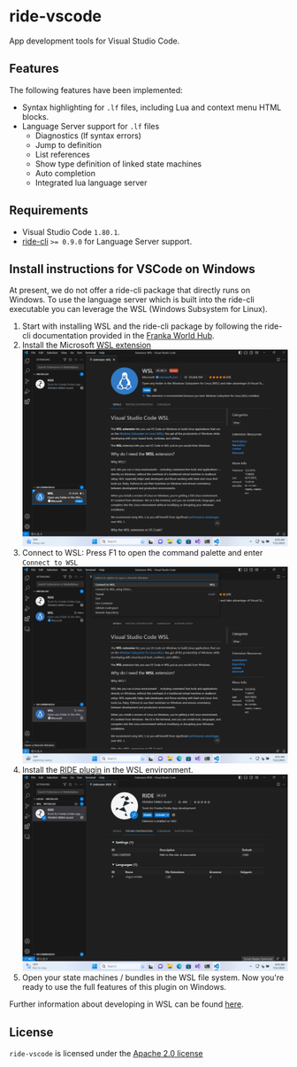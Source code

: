 # ride-vscode

App development tools for Visual Studio Code.

## Features

The following features have been implemented:

* Syntax highlighting for `.lf` files, including Lua and context menu HTML blocks.
* Language Server support for `.lf` files
  * Diagnostics (lf syntax errors)
  * Jump to definition
  * List references
  * Show type definition of linked state machines
  * Auto completion
  * Integrated lua language server

## Requirements

* Visual Studio Code `1.80.1`.
* [ride-cli](https://franka.world/resources) `>= 0.9.0` for Language Server support.

## Install instructions for VSCode on Windows

At present, we do not offer a ride-cli package that directly runs on Windows. To use the language server which is built into the ride-cli executable you can leverage the WSL (Windows Subsystem for Linux).

1. Start with installing WSL and the ride-cli package by following the ride-cli documentation provided in the [Franka World Hub](https://franka.world/resources).
2. Install the Microsoft [WSL extension](https://marketplace.visualstudio.com/items?itemName=ms-vscode-remote.remote-wsl)
![](images/vscode-install-wsl-extension.png)
3. Connect to WSL: Press F1 to open the command palette and enter `Connect to WSL`
![](images/vscode-connect-to-wsl.png)
4. Install the [RIDE plugin](https://marketplace.visualstudio.com/items?itemName=FrankaEmika.ride-vscode) in the WSL environment.
![](images/install-ride-plugin-in-wsl.png)
5. Open your state machines / bundles in the WSL file system. Now you're ready to use the full features of this plugin on Windows.

Further information about developing in WSL can be found [here](https://code.visualstudio.com/docs/remote/wsl).

## License

`ride-vscode` is licensed under the [Apache 2.0 license][apache-2.0]

[apache-2.0]: https://www.apache.org/licenses/LICENSE-2.0.html
